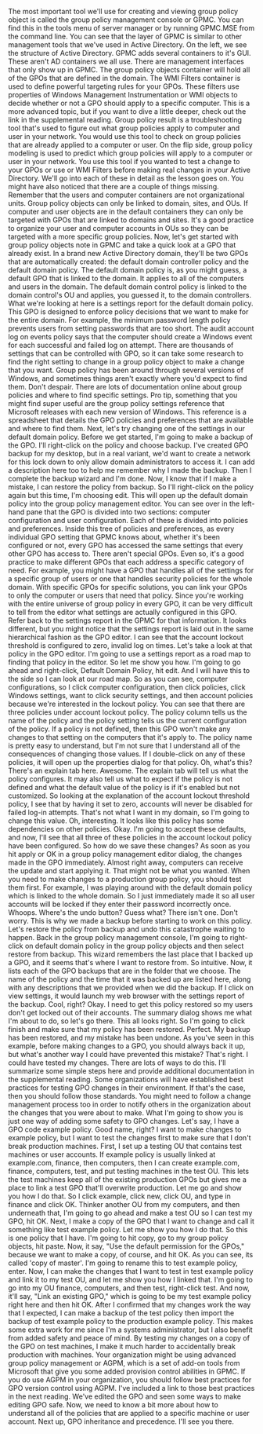 The most important tool we'll use for creating and viewing group policy object
is called the group policy management console or GPMC. You can find this in the
tools menu of server manager or by running GPMC.MSE from the command line. You
can see that the layer of GPMC is similar to other management tools that we've
used in Active Directory. On the left, we see the structure of Active Directory.
GPMC adds several containers to it's GUI. These aren't AD containers we all use.
There are management interfaces that only show up in GPMC. The group policy
objects container will hold all of the GPOs that are defined in the domain. The
WMI Filters container is used to define powerful targeting rules for your GPOs.
These filters use properties of Windows Management Instrumentation or WMI
objects to decide whether or not a GPO should apply to a specific computer. This
is a more advanced topic, but if you want to dive a little deeper, check out the
link in the supplemental reading. Group policy result is a troubleshooting tool
that's used to figure out what group policies apply to computer and user in your
network. You would use this tool to check on group policies that are already
applied to a computer or user. On the flip side, group policy modeling is used
to predict which group policies will apply to a computer or user in your
network. You use this tool if you wanted to test a change to your GPOs or use or
WMI Filters before making real changes in your Active Directory. We'll go into
each of these in detail as the lesson goes on. You might have also noticed that
there are a couple of things missing. Remember that the users and computer
containers are not organizational units. Group policy objects can only be linked
to domain, sites, and OUs. If computer and user objects are in the default
containers they can only be targeted with GPOs that are linked to domains and
sites. It's a good practice to organize your user and computer accounts in OUs
so they can be targeted with a more specific group policies. Now, let's get
started with group policy objects note in GPMC and take a quick look at a GPO
that already exist. In a brand new Active Directory domain, they'll be two GPOs
that are automatically created: the default domain controller policy and the
default domain policy. The default domain policy is, as you might guess, a
default GPO that is linked to the domain. It applies to all of the computers and
users in the domain. The default domain control policy is linked to the domain
control's OU and applies, you guessed it, to the domain controllers. What we're
looking at here is a settings report for the default domain policy. This GPO is
designed to enforce policy decisions that we want to make for the entire domain.
For example, the minimum password length policy prevents users from setting
passwords that are too short. The audit account log on events policy says that
the computer should create a Windows event for each successful and failed log on
attempt. There are thousands of settings that can be controlled with GPO, so it
can take some research to find the right setting to change in a group policy
object to make a change that you want. Group policy has been around through
several versions of Windows, and sometimes things aren't exactly where you'd
expect to find them. Don't despair. There are lots of documentation online about
group policies and where to find specific settings. Pro tip, something that you
might find super useful are the group policy settings reference that Microsoft
releases with each new version of Windows. This reference is a spreadsheet that
details the GPO policies and preferences that are available and where to find
them. Next, let's try changing one of the settings in our default domain policy.
Before we get started, I'm going to make a backup of the GPO. I'll right-click
on the policy and choose backup. I've created GPO backup for my desktop, but in
a real variant, we'd want to create a network for this lock down to only allow
domain administrators to access it. I can add a description here too to help me
remember why I made the backup. Then I complete the backup wizard and I'm done.
Now, I know that if I make a mistake, I can restore the policy from backup. So
I'll right-click on the policy again but this time, I'm choosing edit. This will
open up the default domain policy into the group policy management editor. You
can see over in the left-hand pane that the GPO is divided into two sections:
computer configuration and user configuration. Each of these is divided into
policies and preferences. Inside this tree of policies and preferences, as every
individual GPO setting that GPMC knows about, whether it's been configured or
not, every GPO has accessed the same settings that every other GPO has access
to. There aren't special GPOs. Even so, it's a good practice to make different
GPOs that each address a specific category of need. For example, you might have
a GPO that handles all of the settings for a specific group of users or one that
handles security policies for the whole domain. With specific GPOs for specific
solutions, you can link your GPOs to only the computer or users that need that
policy. Since you're working with the entire universe of group policy in every
GPO, it can be very difficult to tell from the editor what settings are actually
configured in this GPO. Refer back to the settings report in the GPMC for that
information. It looks different, but you might notice that the settings report
is laid out in the same hierarchical fashion as the GPO editor. I can see that
the account lockout threshold is configured to zero, invalid log on times. Let's
take a look at that policy in the GPO editor. I'm going to use a settings report
as a road map to finding that policy in the editor. So let me show you how. I'm
going to go ahead and right-click, Default Domain Policy, hit edit. And I will
have this to the side so I can look at our road map. So as you can see, computer
configurations, so I click computer configuration, then click policies, click
Windows settings, want to click security settings, and then account policies
because we're interested in the lockout policy. You can see that there are three
policies under account lockout policy. The policy column tells us the name of
the policy and the policy setting tells us the current configuration of the
policy. If a policy is not defined, then this GPO won't make any changes to that
setting on the computers that it's apply to. The policy name is pretty easy to
understand, but I'm not sure that I understand all of the consequences of
changing those values. If I double-click on any of these policies, it will open
up the properties dialog for that policy. Oh, what's this? There's an explain
tab here. Awesome. The explain tab will tell us what the policy configures. It
may also tell us what to expect if the policy is not defined and what the
default value of the policy is if it's enabled but not customized. So looking at
the explanation of the account lockout threshold policy, I see that by having it
set to zero, accounts will never be disabled for failed log-in attempts. That's
not what I want in my domain, so I'm going to change this value. Oh,
interesting. It looks like this policy has some dependencies on other policies.
Okay. I'm going to accept these defaults, and now, I'll see that all three of
these policies in the account lockout policy have been configured. So how do we
save these changes? As soon as you hit apply or OK in a group policy management
editor dialog, the changes made in the GPO immediately. Almost right away,
computers can receive the update and start applying it. That might not be what
you wanted. When you need to make changes to a production group policy, you
should test them first. For example, I was playing around with the default
domain policy which is linked to the whole domain. So I just immediately made it
so all user accounts will be locked if they enter their password incorrectly
once. Whoops. Where's the undo button? Guess what? There isn't one. Don't worry.
This is why we made a backup before starting to work on this policy. Let's
restore the policy from backup and undo this catastrophe waiting to happen. Back
in the group policy management console, I'm going to right-click on default
domain policy in the group policy objects and then select restore from backup.
This wizard remembers the last place that I backed up a GPO, and it seems that's
where I want to restore from. So intuitive. Now, it lists each of the GPO
backups that are in the folder that we choose. The name of the policy and the
time that it was backed up are listed here, along with any descriptions that we
provided when we did the backup. If I click on view settings, it would launch my
web browser with the settings report of the backup. Cool, right? Okay. I need to
get this policy restored so my users don't get locked out of their accounts. The
summary dialog shows me what I'm about to do, so let's go there. This all looks
right. So I'm going to click finish and make sure that my policy has been
restored. Perfect. My backup has been restored, and my mistake has been undone.
As you've seen in this example, before making changes to a GPO, you should
always back it up, but what's another way I could have prevented this mistake?
That's right. I could have tested my changes. There are lots of ways to do this.
I'll summarize some simple steps here and provide additional documentation in
the supplemental reading. Some organizations will have established best
practices for testing GPO changes in their environment. If that's the case, then
you should follow those standards. You might need to follow a change management
process too in order to notify others in the organization about the changes that
you were about to make. What I'm going to show you is just one way of adding
some safety to GPO changes. Let's say, I have a GPO code example policy. Good
name, right? I want to make changes to example policy, but I want to test the
changes first to make sure that I don't break production machines. First, I set
up a testing OU that contains test machines or user accounts. If example policy
is usually linked at example.com, finance, then computers, then I can create
example.com, finance, computers, test, and put testing machines in the test OU.
This lets the test machines keep all of the existing production GPOs but gives
me a place to link a test GPO that'll overwrite production. Let me go and show
you how I do that. So I click example, click new, click OU, and type in finance
and click OK. Thinker another OU from my computers, and then underneath that,
I'm going to go ahead and make a test OU so I can test my GPO, hit OK. Next, I
make a copy of the GPO that I want to change and call it something like test
example policy. Let me show you how I do that. So this is one policy that I
have. I'm going to hit copy, go to my group policy objects, hit paste. Now, it
say, "Use the default permission for the GPOs," because we want to make a copy,
of course, and hit OK. As you can see, its called 'copy of master'. I'm going to
rename this to test example policy, enter. Now, I can make the changes that I
want to test in test example policy and link it to my test OU, and let me show
you how I linked that. I'm going to go into my OU finance, computers, and then
test, right-click test. And now, it'll say, "Link an existing GPO," which is
going to be my test example policy right here and then hit OK. After I confirmed
that my changes work the way that I expected, I can make a backup of the test
policy then import the backup of test example policy to the production example
policy. This makes some extra work for me since I'm a systems administrator, but
I also benefit from added safety and peace of mind. By testing my changes on a
copy of the GPO on test machines, I make it much harder to accidentally break
production with machines. Your organization might be using advanced group policy
management or AGPM, which is a set of add-on tools from Microsoft that give you
some added provision control abilities in GPMC. If you do use AGPM in your
organization, you should follow best practices for GPO version control using
AGPM. I've included a link to those best practices in the next reading. We've
edited the GPO and seen some ways to make editing GPO safe. Now, we need to know
a bit more about how to understand all of the policies that are applied to a
specific machine or user account. Next up, GPO inheritance and precedence. I'll
see you there.